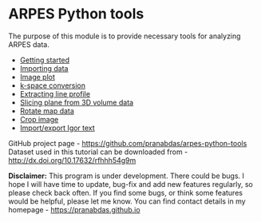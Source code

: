 # ARPES Python tools

The purpose of this module is to provide necessary tools for analyzing ARPES data.

+ [Getting started](gs.md)
+ [Importing data](data_import.md)
+ [Image plot](image_plot.md)
+ [k-space conversion](k_conv.md)
+ [Extracting line profile](line_profile.md)
+ [Slicing plane from 3D volume data](plane_slice.md)
+ [Rotate map data](rotate.md)
+ [Crop image](crop.md)
+ [Import/export Igor text](igor_text.md)


GitHub project page - <https://github.com/pranabdas/arpes-python-tools>  
Dataset used in this tutorial can be downloaded from - <http://dx.doi.org/10.17632/rfhhh54g9m>

**Disclaimer:** This program is under development. There could be bugs. I hope I will have time to update, bug-fix and add new features regularly, so please check back often. If you find some bugs, or think some features would be helpful, please let me know. You can find contact details in my homepage - <https://pranabdas.github.io>
